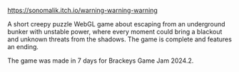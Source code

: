 https://sonomalik.itch.io/warning-warning-warning

A short creepy puzzle WebGL game about escaping from an underground bunker with unstable power, where every moment could bring a blackout and unknown threats from the shadows. The game is complete and features an ending.

The game was made in 7 days for Brackeys Game Jam 2024.2.
